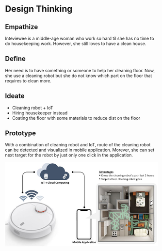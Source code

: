 # Design Thinking

## Empathize

Inteviewee is a middle-age woman who work so hard til she has no time to do housekeeping work. However, she still loves to have a clean house.

## Define

Her need is to have something or someone to help her cleaning floor. Now, she use a cleaning robot but she do not know which part on the floor that requires to clean more.

## Ideate

- Cleaning robot + IoT
- Hiring housekeeper instead
- Coating the floor with some materials to reduce dist on the floor

## Prototype

With a combination of cleaning robot and IoT, route of the cleaning robot can be detected and visualized in mobile application. Morever, she can set next target for the robot by just only one click in the application.

![Picture 12-1](https://github.com/ntc-namwong/BADS7105/blob/main/Homework%2012/Picture%2012-1%20Programmable%20Cleaning%20Robot.jpg)
